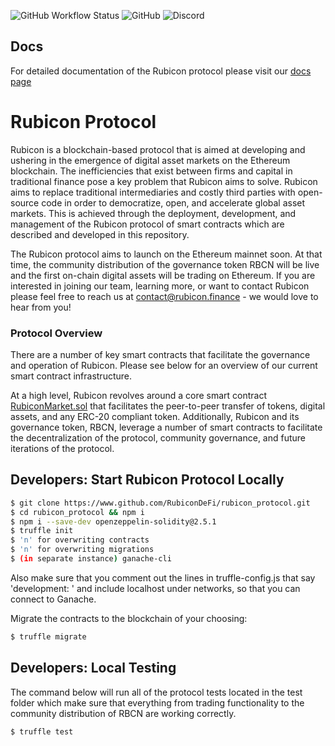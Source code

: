 ![GitHub Workflow Status](https://img.shields.io/github/workflow/status/RubiconDeFi/rubicon_protocol/Truffle%20Tests)
![GitHub](https://img.shields.io/github/license/RubiconDeFi/rubicon_protocol)
![Discord](https://img.shields.io/discord/752590582274326680?link=https://discord.com/invite/E7pS24J&link=https://discord.com/invite/E7pS24J)

## Docs

For detailed documentation of the Rubicon protocol please visit our [docs page](https://docs.rubicon.finance/)

# Rubicon Protocol

Rubicon is a blockchain-based protocol that is aimed at developing and ushering in the emergence of digital asset markets on the Ethereum blockchain. The inefficiencies that exist between firms and capital in traditional finance pose a key problem that Rubicon aims to solve. Rubicon aims to replace traditional intermediaries and costly third parties with open-source code in order to democratize, open, and accelerate global asset markets. This is achieved through the deployment, development, and management of the Rubicon protocol of smart contracts which are described and developed in this repository.

The Rubicon protocol aims to launch on the Ethereum mainnet soon. At that time, the community distribution of the governance token RBCN will be live and the first on-chain digital assets will be trading on Ethereum. If you are interested in joining our team, learning more, or want to contact Rubicon please feel free to reach us at contact@rubicon.finance - we would love to hear from you!

### Protocol Overview

There are a number of key smart contracts that facilitate the governance and operation of Rubicon. Please see below for an overview of our current smart contract infrastructure.

At a high level, Rubicon revolves around a core smart contract [RubiconMarket.sol](https://github.com/RubiconDeFi/rubicon_protocol/blob/master/contracts/RubiconMarket.sol) that facilitates the peer-to-peer transfer of tokens, digital assets, and any ERC-20 compliant token. Additionally, Rubicon and its governance token, RBCN, leverage a number of smart contracts to facilitate the decentralization of the protocol, community governance, and future iterations of the protocol.

## Developers: Start Rubicon Protocol Locally

```bash
$ git clone https://www.github.com/RubiconDeFi/rubicon_protocol.git   
$ cd rubicon_protocol && npm i
$ npm i --save-dev openzeppelin-solidity@2.5.1
$ truffle init
$ 'n' for overwriting contracts
$ 'n' for overwriting migrations
$ (in separate instance) ganache-cli
```

Also make sure that you comment out the lines in truffle-config.js that say 'development: ' and include localhost under networks, so that you can connect to Ganache.

Migrate the contracts to the blockchain of your choosing:
```bash
$ truffle migrate
```


## Developers: Local Testing

The command below will run all of the protocol tests located in the test folder which make sure that everything from trading functionality to the community distribution of RBCN are working correctly.
```bash
$ truffle test
```

